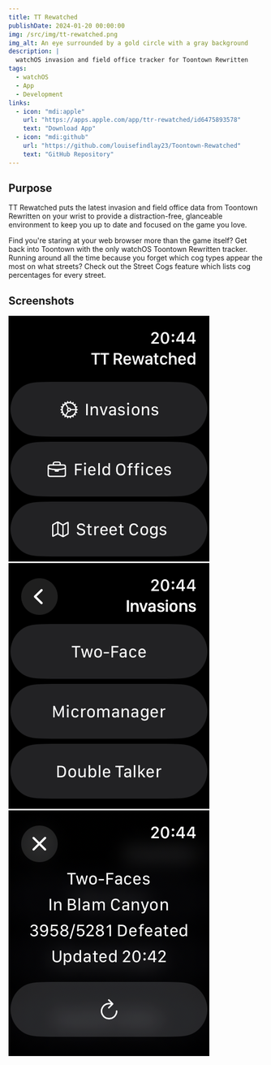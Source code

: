 ```yaml
---
title: TT Rewatched
publishDate: 2024-01-20 00:00:00
img: /src/img/tt-rewatched.png
img_alt: An eye surrounded by a gold circle with a gray background
description: |
  watchOS invasion and field office tracker for Toontown Rewritten
tags:
  - watchOS
  - App
  - Development
links:
  - icon: "mdi:apple"
    url: "https://apps.apple.com/app/ttr-rewatched/id6475893578"
    text: "Download App"
  - icon: "mdi:github"
    url: "https://github.com/louisefindlay23/Toontown-Rewatched"
    text: "GitHub Repository"
---
```


## Purpose

TT Rewatched puts the latest invasion and field office data from Toontown Rewritten on your wrist to provide a distraction-free, glanceable environment to keep you up to date and focused on the game you love.

Find you're staring at your web browser more than the game itself? Get back into Toontown with the only watchOS Toontown Rewritten tracker. Running around all the time because you forget which cog types appear the most on what streets? Check out the Street Cogs feature which lists cog percentages for every street.

## Screenshots

<div class="flex">
  <img src="/src/img/tt-rewatched-home-screen.png" alt="TT Rewatched Home Screen" />
  <img src="/src/img/tt-rewatched-invasions-screen.png" alt="TT Invasions Screen" />
  <img src="/src/img/tt-rewatched-invasion-screen.png" alt="TT Rewatched - Invasion Screen"/>
</div>